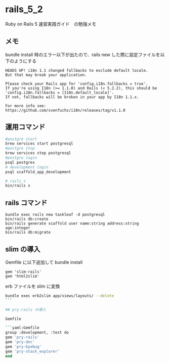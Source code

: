 # rails_5_2

Ruby on Rails 5 速習実践ガイド　の勉強メモ

## メモ

bundle install 時のエラー以下が出たので、rails new した際に設定ファイルを以下のようにする

```
HEADS UP! i18n 1.1 changed fallbacks to exclude default locale.
But that may break your application.

Please check your Rails app for 'config.i18n.fallbacks = true'.
If you're using I18n (>= 1.1.0) and Rails (< 5.2.2), this should be
'config.i18n.fallbacks = [I18n.default_locale]'.
If not, fallbacks will be broken in your app by I18n 1.1.x.

For more info see:
https://github.com/svenfuchs/i18n/releases/tag/v1.1.0
```

## 運用コマンド

```bash
#postgre start
brew services start postgresql
#postgre stop
brew services stop postgresql
#postgre login
psql postgres
# development login
psql scaffold_app_development

# rails s
bin/rails s
```

## rails コマンド

```
bundle exec rails new taskleaf -d postgresql
bin/rails db:create
bin/rails generate scaffold user name:string address:string age:integer
bin/rails db:migrate

```

## slim の導入

Gemfile に以下追加して bundle install

```yaml:Gemfile
gem 'slim-rails'
gem 'html2slim'
```

erb ファイルを slim に変換

````zsh
bundle exec erb2slim app/views/layouts/ --delete
```

## pry-rails の導入

Gemfile

```yaml:Gemfile
group :development, :test do
gem 'pry-rails'
gem 'pry-doc'
gem 'pry-byebug'
gem 'pry-stack_explorer'
end
````
